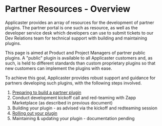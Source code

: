 #  Partner Resources - Overview

Applicaster provides an array of resources for the development of partner plugins. The partner portal is one such as resource, as well as the developer service desk which developers can use to submit tickets to our Dev Relations team for technical support with building and maintaining plugins.

This page is aimed at Product and Project Managers of partner public plugins. A "public" plugin is available to all Applicaster customers and, as such, is held to different standards than custom proprietary plugins so that new customers can implement the plugins with ease.

To achieve this goal, Applicaster provides robust support and guidance for partners developing such plugins, with the following steps involved.

1. [Preparing to build a partner plugin](/partner-resources/prep-for-kickoff.md)
2. Conduct development kickoff call and red-teaming with Zapp Marketplace (as described in previous document)
3. Building your plugin - as advised via the kickoff and redteaming session
3. [Rolling out your plugin](/partner-resources/partner-plugin-rollout.md)
4. Maintaining & updating your plugin - documentation pending
